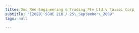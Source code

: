 ```yaml
---
title: Doo Ree Engineering & Trading Pte Ltd v Taisei Corp
subtitle: "[2009] SGHC 218 / 25\_September\_2009"
tags: null

---
```


